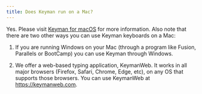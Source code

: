 ```yaml
---
title: Does Keyman run on a Mac?
---
```


Yes. Please visit [Keyman for macOS](https://keyman.com/macos/) for more
information. Also note that there are two other ways you can use Keyman
keyboards on a Mac:

1.  If you are running Windows on your Mac (through a program like
    Fusion, Parallels or BootCamp) you can use Keyman through Windows.

2.  We offer a web-based typing application, KeymanWeb. It works in all
    major browsers (Firefox, Safari, Chrome, Edge, etc), on any OS that
    supports those browsers. You can use KeymanWeb at <https://keymanweb.com>.
